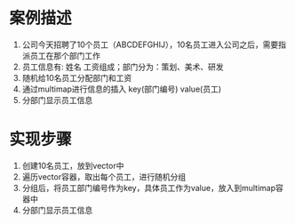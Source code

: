 # 案例描述
1. 公司今天招聘了10个员工（ABCDEFGHIJ），10名员工进入公司之后，需要指派员工在那个部门工作
2. 员工信息有: 姓名 工资组成；部门分为：策划、美术、研发
3. 随机给10名员工分配部门和工资
4. 通过multimap进行信息的插入 key(部门编号) value(员工)
5. 分部门显示员工信息
# 实现步骤
1. 创建10名员工，放到vector中
2. 遍历vector容器，取出每个员工，进行随机分组
3. 分组后，将员工部门编号作为key，具体员工作为value，放入到multimap容器中
4. 分部门显示员工信息
